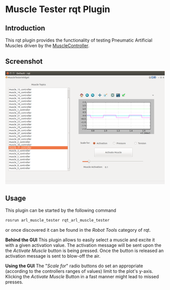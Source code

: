 # Muscle Tester rqt Plugin

## Introduction
This rqt plugin provides the functionality of testing Pneumatic Artificial Muscles driven by the [MuscleController](https://github.com/arne48/arl_controllers).

## Screenshot
![ ](screenshot.png  "Screenshot")

## Usage
This plugin can be started by the following command
```bash
rosrun arl_muscle_tester rqt_arl_muscle_tester
``` 
or once discovered it can be found in the _Robot Tools_ category of rqt.

__Behind the GUI__
This plugin allows to easily select a muscle and excite it with a given activation value.
The activation message will be sent upon the the _Activate Muscle_ button is being pressed. 
Once the button is released an activation message is sent to blow-off the air.

__Using the GUI__
The "_Scale for_" radio buttons do set an appropriate (according to the controllers ranges of values) limit to the plot's y-axis.
Klicking the _Activate Muscle_ Button in a fast manner might lead to missed presses.
